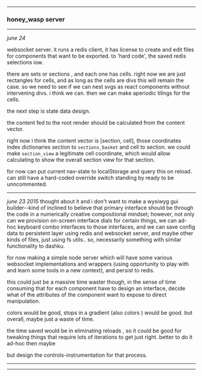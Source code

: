 










____________________________
### honey_wasp server


_______________
_june 24_


websocket server.
it runs a redis client,
it has license to create and edit files for components that want to be exported.  to 'hard code', the saved redis selections iow.


there are sets or sections , and each one has cells.
right now we are just rectangles for cells, and as long as the cells
are divs this will remain the case.  so we need to see if we 
can nest svgs as react components without intervening divs.  i think we can.  then we can make aperiodic tilings for the cells. 

the next step is state data design.

the content fed to the root render should be calculated from the content vector.  

right now i think the content vector is [section, cell], those coordinates index dictionaries section to `sections_basket` and cell to section. we could make `section_view` a legitimate cell coordinate, which would allow calculating to show the overall section view for that section.  

for now can put current nav-state to localStorage and query this on reload.  can still have a hard-coded override switch standing by ready to be unncommented.



















___________________
_june 23 2015_
thought about it and i don't want to make a wysiwyg gui builder--kind of inclined to believe that primary interface should be through the code in a numerically creative compositional mindset; however, not only can we provision on-screen interface dials for certain things, we can ad-hoc keyboard combo interfaces to those interfaces, and we can save config data to persistent layer using redis and websocket server, and maybe other kinds of files, just using fs utils..  so, necessarily something with similar functionality to dashku.

for now making a simple node server which will have some various websocket implementations and wrappers (using opportunity to play with and learn some tools in a new context), and persist to redis.


this could just be a massive time waster though, in the sense of time consuming that for each component have to design an interface, decide what of the attributes of the component want to expose to direct manipulation.  

colors would be good, stops in a gradient (also colors ) would be good.  but overall, maybe just a waste of time.

the time saved would be in eliminating reloads , so it could be good for tweaking things that require lots of iterations to get just right.  better to do it ad-hoc then maybe

but design the controls-instrumentation for that process.  

______________________

___________________________
